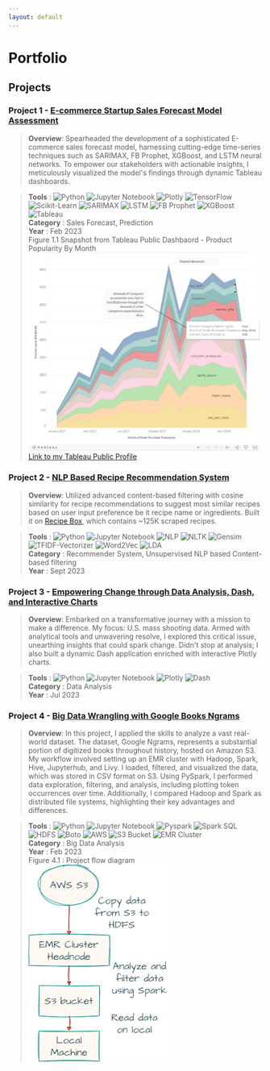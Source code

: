 ```yaml
---
layout: default
---
```


# Portfolio

## Projects

### Project 1 - [E-commerce Startup Sales Forecast Model Assessment](https://github.com/kulwinderkk/Sales-forecast-for-Brazilian-ecommerce-startup-olist)

>**Overview**: Spearheaded the development of a sophisticated E-commerce sales forecast model, harnessing cutting-edge time-series techniques such as SARIMAX, FB Prophet, XGBoost, and LSTM neural networks. To empower our stakeholders with actionable insights, I meticulously visualized the model's findings through dynamic Tableau dashboards.

>**Tools** : ![Python](https://img.shields.io/badge/Python-white) ![Jupyter Notebook](https://img.shields.io/badge/Jupyther_Notebook-white) ![Plotly](https://img.shields.io/badge/Plotly-white) ![TensorFlow](https://img.shields.io/badge/TensorFlow-white) ![Scikit-Learn](https://img.shields.io/badge/Scikit_Learn-white) ![SARIMAX](https://img.shields.io/badge/SARIMAX-white) ![LSTM](https://img.shields.io/badge/LSTM-white) ![FB Prophet](https://img.shields.io/badge/FB_Prophet-white) ![XGBoost](https://img.shields.io/badge/XGBoost-white) ![Tableau](https://img.shields.io/badge/Tableau-white)  <br/>
>**Category** : Sales Forecast, Prediction <br/>
>**Year** : Feb 2023 <br/>
> Figure 1.1 Snapshot from Tableau Public Dashbaord - Product Popularity By Month<br/>
> ![snap-tableau](/assets/img/snap-tableau.JPG)
> [Link to my Tableau Public Profile](https://public.tableau.com/app/profile/kulwinder.kaur6496/viz/OlistBrazilianE-Commercedataanalysis-businessandproductstrategy/Businessperformancedashboard)


### Project 2 - [NLP Based Recipe Recommendation System ](https://github.com/kulwinderkk/recipe_recommender_nlp)

>**Overview**: Utilized advanced content-based filtering with cosine similarity for recipe recommendations to suggest most similar recipes based on user input preference be it recipe name or ingredients. Built it on [Recipe Box](https://eightportions.com/datasets/Recipes/), which contains ~125K scraped recipes. 

>**Tools** : ![Python](https://img.shields.io/badge/Python-white) ![Jupyter Notebook](https://img.shields.io/badge/Jupyther_Notebook-white) ![NLP](https://img.shields.io/badge/NLP-white) ![NLTK](https://img.shields.io/badge/NLTK-white) ![Gensim](https://img.shields.io/badge/Gensim-white) ![TFIDF-Vectorizer](https://img.shields.io/badge/TFIDF_Vectorizer-white) ![Word2Vec](https://img.shields.io/badge/Word2Vec-white) ![LDA](https://img.shields.io/badge/LDA-white) <br/>
>**Category** : Recommender System, Unsupervised NLP based Content-based filtering <br/>
>**Year** : Sept 2023


### Project 3 - [Empowering Change through Data Analysis, Dash, and Interactive Charts](https://github.com/kulwinderkk/data-analysis-mass-shooting-us-plotly-dash)

>**Overview**: Embarked on a transformative journey with a mission to make a difference. My focus: U.S. mass shooting data. Armed with analytical tools and unwavering resolve, I explored this critical issue, unearthing insights that could spark change. Didn't stop at analysis; I also built a dynamic Dash application enriched with interactive Plotly charts.

>**Tools** : ![Python](https://img.shields.io/badge/Python-white) ![Jupyter Notebook](https://img.shields.io/badge/Jupyter_Notebook-white) ![Plotly](https://img.shields.io/badge/Plotly-white) ![Dash](https://img.shields.io/badge/Dash-white) <br/>
>**Category** : Data Analysis <br/>
>**Year** : Jul 2023

### Project 4 - [Big Data Wrangling with Google Books Ngrams](https://github.com/kulwinderkk/Big_data_Wrangling_GoogleNgram_data_analysis)

>**Overview**: In this project, I applied the skills to analyze a vast real-world dataset. The dataset, Google Ngrams, represents a substantial portion of digitized books throughout history, hosted on Amazon S3. My workflow involved setting up an EMR cluster with Hadoop, Spark, Hive, Jupyterhub, and Livy. I loaded, filtered, and visualized the data, which was stored in CSV format on S3. Using PySpark, I performed data exploration, filtering, and analysis, including plotting token occurrences over time. Additionally, I compared Hadoop and Spark as distributed file systems, highlighting their key advantages and differences.

>**Tools** : ![Python](https://img.shields.io/badge/Python-white) ![Jupyter Notebook](https://img.shields.io/badge/Jupyter_Notebook-white) ![Pyspark](https://img.shields.io/badge/Pyspark-white) ![Spark SQL](https://img.shields.io/badge/Spark_SQLwhite) ![HDFS](https://img.shields.io/badge/HDFS-white) ![Boto](https://img.shields.io/badge/Boto-white) ![AWS](https://img.shields.io/badge/AWS-white) ![S3 Bucket](https://img.shields.io/badge/S3-Bucket-white) ![EMR Cluster](https://img.shields.io/badge/EMR-Cluster-white) <br/>
>**Category** : Big Data Analysis <br/>
>**Year** : Feb 2023 <br/>
> Figure 4.1 : Project flow diagram <br/>
>![flow-dia](/assets/img/flow-dia.png) <br/>


<!-- Text can be **bold**, _italic_, or ~~strikethrough~~.

[Link to another page](./another-page.html).

There should be whitespace between paragraphs.

There should be whitespace between paragraphs. We recommend including a README, or a file with information about your project. -->

<!-- # Header 1

This is a normal paragraph following a header. GitHub is a code hosting platform for version control and collaboration. It lets you and others work together on projects from anywhere.

## Header 2

> This is a blockquote following a header.
>
> When something is important enough, you do it even if the odds are not in your favor.

### Header 3

```js
// Javascript code with syntax highlighting.
var fun = function lang(l) {
  dateformat.i18n = require('./lang/' + l)
  return true;
}
```

```ruby
# Ruby code with syntax highlighting
GitHubPages::Dependencies.gems.each do |gem, version|
  s.add_dependency(gem, "= #{version}")
end
```

#### Header 4

*   This is an unordered list following a header.
*   This is an unordered list following a header.
*   This is an unordered list following a header.

##### Header 5

1.  This is an ordered list following a header.
2.  This is an ordered list following a header.
3.  This is an ordered list following a header.

###### Header 6

| head1        | head two          | three |
|:-------------|:------------------|:------|
| ok           | good swedish fish | nice  |
| out of stock | good and plenty   | nice  |
| ok           | good `oreos`      | hmm   |
| ok           | good `zoute` drop | yumm  |

### There's a horizontal rule below this.

* * *

### Here is an unordered list:

*   Item foo
*   Item bar
*   Item baz
*   Item zip

### And an ordered list:

1.  Item one
1.  Item two
1.  Item three
1.  Item four

### And a nested list:

- level 1 item
  - level 2 item
  - level 2 item
    - level 3 item
    - level 3 item
- level 1 item
  - level 2 item
  - level 2 item
  - level 2 item
- level 1 item
  - level 2 item
  - level 2 item
- level 1 item

### Small image

![Octocat](https://github.githubassets.com/images/icons/emoji/octocat.png)

### Large image

![Branching](https://guides.github.com/activities/hello-world/branching.png)


### Definition lists can be used with HTML syntax.

<dl>
<dt>Name</dt>
<dd>Godzilla</dd>
<dt>Born</dt>
<dd>1952</dd>
<dt>Birthplace</dt>
<dd>Japan</dd>
<dt>Color</dt>
<dd>Green</dd>
</dl>

```
Long, single-line code blocks should not wrap. They should horizontally scroll if they are too long. This line should be long enough to demonstrate this.
```

```
The final element.
``` -->
